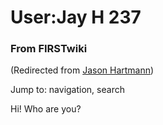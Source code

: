 # User:Jay H 237

### From FIRSTwiki

(Redirected from [Jason Hartmann](/index.php?title=Jason_Hartmann&redirect=no
"Jason Hartmann" ))

Jump to: navigation, search

Hi! Who are you?

